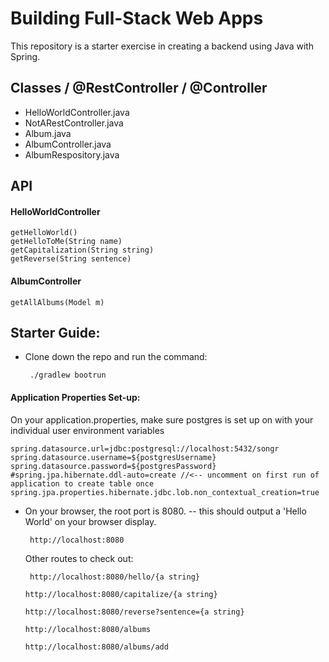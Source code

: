 # Building Full-Stack Web Apps

This repository is a starter exercise in creating a backend using Java with Spring. 

## Classes / @RestController / @Controller
- HelloWorldController.java
- NotARestController.java
- Album.java
- AlbumController.java
- AlbumRespository.java

## API
#### HelloWorldController
    getHelloWorld()
    getHelloToMe(String name)
    getCapitalization(String string)
    getReverse(String sentence)

#### AlbumController
    getAllAlbums(Model m)

## Starter Guide:
- Clone down the repo and run the command:

  <Code> ./gradlew bootrun </Code>

#### Application Properties Set-up:

On your application.properties, make sure postgres is set up on with your individual user environment variables

    spring.datasource.url=jdbc:postgresql://localhost:5432/songr
    spring.datasource.username=${postgresUsername}
    spring.datasource.password=${postgresPassword}
    #spring.jpa.hibernate.ddl-auto=create //<-- uncomment on first run of application to create table once
    spring.jpa.properties.hibernate.jdbc.lob.non_contextual_creation=true        

- On your browser, the root port is 8080. -- this should output a 'Hello World' on your browser display.

  <Code> http://localhost:8080 </Code> 

  Other routes to check out:

    <Code> http://localhost:8080/hello/{a string} </Code> 
    <br>
    <Code> http://localhost:8080/capitalize/{a string} </Code> 
    <br>
    <Code> http://localhost:8080/reverse?sentence={a string}</Code> 
    <br>
    <Code> http://localhost:8080/albums</Code> 
    <br>
    <Code> http://localhost:8080/albums/add</Code> 